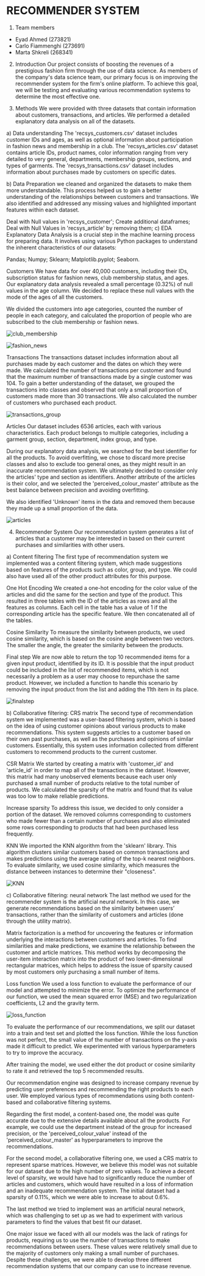 # RECOMMENDER SYSTEM
1. Team members

- Eyad Ahmed (273821)
- Carlo Fiammenghi (273691)
- Marta Shkreli  (268341)

2) Introduction
Our project consists of boosting the revenues of a prestigious fashion firm through the use of data science. As members of the company's data science team, our primary focus is on improving the recommender system for the firm's online platform. To achieve this goal, we will be testing and evaluating various recommendation systems to determine the most effective one.

3) Methods
We were provided with three datasets that contain information about customers, transactions, and articles. We performed a detailed explanatory data analysis on all of the datasets.

a) Data understanding 
The 'recsys_customers.csv' dataset includes customer IDs and ages, as well as optional information about participation in fashion news and membership in a club. The 'recsys_articles.csv' dataset contains article IDs, product names, color information ranging from very detailed to very general, departments, membership groups, sections, and types of garments. The 'recsys_transactions.csv' dataset includes information about purchases made by customers on specific dates.

b) Data Preparation
we cleaned and organized the datasets to make them more understandable. This process helped us to gain a better understanding of the relationships between customers and transactions. We also identified and addressed any missing values and highlighted important features within each dataset.

Deal with Null values in 'recsys_customer';
Create additional dataframes;
Deal with Null Values in 'recsys_article' by removing them;
c) EDA
Explanatory Data Analysis is a crucial step in the machine learning process for preparing data. It involves using various Python packages to understand the inherent characteristics of our datasets:

Pandas;
Numpy;
Sklearn;
Matplotlib.pyplot;
Seaborn.

Customers
We have data for over 40,000 customers, including their IDs, subscription status for fashion news, club membership status, and ages. Our explanatory data analysis revealed a small percentage (0.32%) of null values in the age column. We decided to replace these null values with the mode of the ages of all the customers.

We divided the customers into age categories, counted the number of people in each category, and calculated the proportion of people who are subscribed to the club membership or fashion news.

![club_membership](images/club_member.png)

![fashion_news](images/fashion_news.png)


Transactions
The transactions dataset includes information about all purchases made by each customer and the dates on which they were made. We calculated the number of transactions per customer and found that the maximum number of transactions made by a single customer was 104. To gain a better understanding of the dataset, we grouped the transactions into classes and observed that only a small proportion of customers made more than 30 transactions. We also calculated the number of customers who purchased each product.

![transactions_group](images/purchase.png)


Articles
Our dataset includes 6536 articles, each with various characteristics. Each product belongs to multiple categories, including a garment group, section, department, index group, and type.

During our explanatory data analysis, we searched for the best identifier for all the products. To avoid overfitting, we chose to discard more precise classes and also to exclude too general ones, as they might result in an inaccurate recommendation system. We ultimately decided to consider only the articles' type and section as identifiers. Another attribute of the articles is their color, and we selected the 'perceived_colour_master' attribute as the best balance between precision and avoiding overfitting.

We also identified 'Unknown' items in the data and removed them because they made up a small proportion of the data.

![articles](images/section_of_product_n_of_transaction.png)


4) Recommender System
Our recommendation system generates a list of articles that a customer may be interested in based on their current purchases and similarities with other users.

a) Content filtering
The first type of recommendation system we implemented was a content filtering system, which made suggestions based on features of the products such as color, group, and type. We could also have used all of the other product attributes for this purpose.

One Hot Encoding
We created a one-hot encoding for the color value of the articles and did the same for the section and type of the product. This resulted in three tables with the ID of the articles as rows and all the features as columns. Each cell in the table has a value of 1 if the corresponding article has the specific feature. We then concatenated all of the tables.

Cosine Similarity
To measure the similarity between products, we used cosine similarity, which is based on the cosine angle between two vectors. The smaller the angle, the greater the similarity between the products.

Final step
We are now able to return the top 10 recommended items for a given input product, identified by its ID. It is possible that the input product could be included in the list of recommended items, which is not necessarily a problem as a user may choose to repurchase the same product. However, we included a function to handle this scenario by removing the input product from the list and adding the 11th item in its place.

![finalstep](images/finalstep.png)


b) Collaborative filtering: CRS matrix
The second type of recommendation system we implemented was a user-based filtering system, which is based on the idea of using customer opinions about various products to make recommendations. This system suggests articles to a customer based on their own past purchases, as well as the purchases and opinions of similar customers. Essentially, this system uses information collected from different customers to recommend products to the current customer.

CSR Matrix
We started by creating a matrix with 'customer_id' and 'article_id' in order to map all of the transactions in the dataset. However, this matrix had many unobserved elements because each user only purchased a small number of products relative to the total number of products. We calculated the sparsity of the matrix and found that its value was too low to make reliable predictions.

Increase sparsity
To address this issue, we decided to only consider a portion of the dataset. We removed columns corresponding to customers who made fewer than a certain number of purchases and also eliminated some rows corresponding to products that had been purchased less frequently.

KNN
We imported the KNN algorithm from the 'sklearn' library. This algorithm clusters similar customers based on common transactions and makes predictions using the average rating of the top-k nearest neighbors. To evaluate similarity, we used cosine similarity, which measures the distance between instances to determine their "closeness".

![KNN](images/KNN.png)

c) Collaborative filtering: neural network
The last method we used for the recommender system is the artificial neural network. In this case, we generate recommendations based on the similarity between users’ transactions, rather than the similarity of customers and articles (done through the utility matrix).

Matrix factorization
is a method for uncovering the features or information underlying the interactions between customers and articles. To find similarities and make predictions, we examine the relationship between the customer and article matrices.
This method works by decomposing the user-item interaction matrix into the product of two lower-dimensional rectangular matrices, which helps to address the issue of sparsity caused by most customers only purchasing a small number of items.

Loss function
We used a loss function to evaluate the performance of our model and attempted to minimize the error. To optimize the performance of our function, we used the mean squared error (MSE) and two regularization coefficients, L2 and the gravity term.

![loss_function](images/loss_function.png)


To evaluate the performance of our recommendations, we split our dataset into a train and test set and plotted the loss function. While the loss function was not perfect, the small value of the number of transactions on the y-axis made it difficult to predict. We experimented with various hyperparameters to try to improve the accuracy.

After training the model, we used either the dot product or cosine similarity to rate it and retrieved the top 5 recommended results.

Our recommendation engine was designed to increase company revenue by predicting user preferences and recommending the right products to each user. We employed various types of recommendations using both content-based and collaborative filtering systems.

Regarding the first model, a content-based one, the model was quite accurate due to the extensive details available about all the products. For example, we could use the department instead of the group for increased precision, or the 'perceived_colour_value' instead of the 'perceived_colour_master' as hyperparameters to improve the recommendations.

For the second model, a collaborative filtering one, we used a CRS matrix to represent sparse matrices. However, we believe this model was not suitable for our dataset due to the high number of zero values. To achieve a decent level of sparsity, we would have had to significantly reduce the number of articles and customers, which would have resulted in a loss of information and an inadequate recommendation system. The initial dataset had a sparsity of 0.11%, which we were able to increase to about 0.6%.

The last method we tried to implement was an artificial neural network, which was challenging to set up as we had to experiment with various parameters to find the values that best fit our dataset.

One major issue we faced with all our models was the lack of ratings for products, requiring us to use the number of transactions to make recommendations between users. These values were relatively small due to the majority of customers only making a small number of purchases. Despite these challenges, we were able to develop three different recommendation systems that our company can use to increase revenue.
